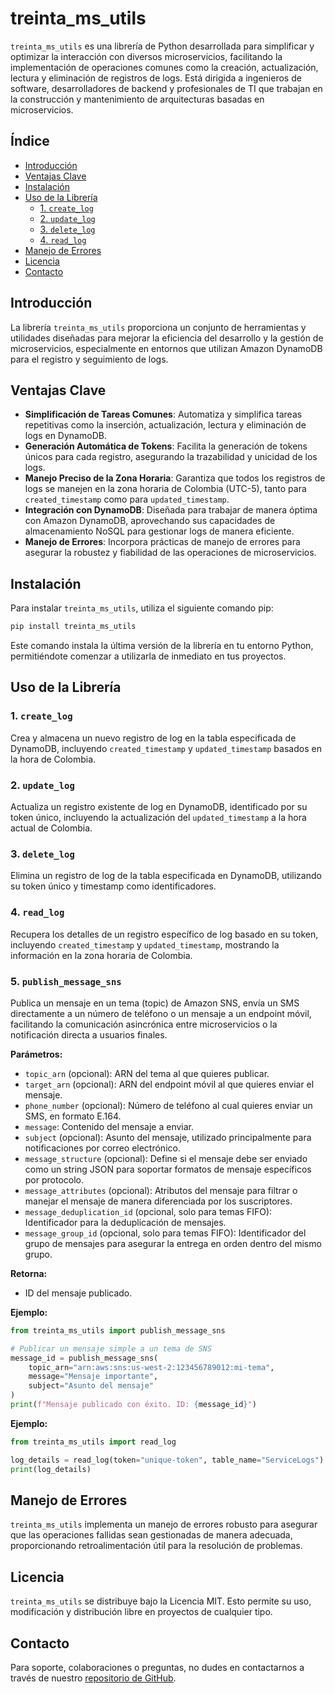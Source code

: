 # treinta_ms_utils

`treinta_ms_utils` es una librería de Python desarrollada para simplificar y optimizar la interacción con diversos microservicios, facilitando la implementación de operaciones comunes como la creación, actualización, lectura y eliminación de registros de logs. Está dirigida a ingenieros de software, desarrolladores de backend y profesionales de TI que trabajan en la construcción y mantenimiento de arquitecturas basadas en microservicios.

## Índice

- [Introducción](#introducción)
- [Ventajas Clave](#ventajas-clave)
- [Instalación](#instalación)
- [Uso de la Librería](#uso-de-la-librería)
  - [1. `create_log`](#1-create_log)
  - [2. `update_log`](#2-update_log)
  - [3. `delete_log`](#3-delete_log)
  - [4. `read_log`](#4-read_log)  <!-- Nueva función añadida -->
- [Manejo de Errores](#manejo-de-errores)
- [Licencia](#licencia)
- [Contacto](#contacto)

## Introducción

La librería `treinta_ms_utils` proporciona un conjunto de herramientas y utilidades diseñadas para mejorar la eficiencia del desarrollo y la gestión de microservicios, especialmente en entornos que utilizan Amazon DynamoDB para el registro y seguimiento de logs. 

## Ventajas Clave

- **Simplificación de Tareas Comunes**: Automatiza y simplifica tareas repetitivas como la inserción, actualización, lectura y eliminación de logs en DynamoDB.
- **Generación Automática de Tokens**: Facilita la generación de tokens únicos para cada registro, asegurando la trazabilidad y unicidad de los logs.
- **Manejo Preciso de la Zona Horaria**: Garantiza que todos los registros de logs se manejen en la zona horaria de Colombia (UTC-5), tanto para `created_timestamp` como para `updated_timestamp`.
- **Integración con DynamoDB**: Diseñada para trabajar de manera óptima con Amazon DynamoDB, aprovechando sus capacidades de almacenamiento NoSQL para gestionar logs de manera eficiente.
- **Manejo de Errores**: Incorpora prácticas de manejo de errores para asegurar la robustez y fiabilidad de las operaciones de microservicios.

## Instalación

Para instalar `treinta_ms_utils`, utiliza el siguiente comando pip:

```bash
pip install treinta_ms_utils
```

Este comando instala la última versión de la librería en tu entorno Python, permitiéndote comenzar a utilizarla de inmediato en tus proyectos.

## Uso de la Librería

### 1. `create_log`

Crea y almacena un nuevo registro de log en la tabla especificada de DynamoDB, incluyendo `created_timestamp` y `updated_timestamp` basados en la hora de Colombia.

### 2. `update_log`

Actualiza un registro existente de log en DynamoDB, identificado por su token único, incluyendo la actualización del `updated_timestamp` a la hora actual de Colombia.

### 3. `delete_log`

Elimina un registro de log de la tabla especificada en DynamoDB, utilizando su token único y timestamp como identificadores.

### 4. `read_log`

Recupera los detalles de un registro específico de log basado en su token, incluyendo `created_timestamp` y `updated_timestamp`, mostrando la información en la zona horaria de Colombia.

### 5. `publish_message_sns`

Publica un mensaje en un tema (topic) de Amazon SNS, envía un SMS directamente a un número de teléfono o un mensaje a un endpoint móvil, facilitando la comunicación asincrónica entre microservicios o la notificación directa a usuarios finales.

**Parámetros:**

- `topic_arn` (opcional): ARN del tema al que quieres publicar.
- `target_arn` (opcional): ARN del endpoint móvil al que quieres enviar el mensaje.
- `phone_number` (opcional): Número de teléfono al cual quieres enviar un SMS, en formato E.164.
- `message`: Contenido del mensaje a enviar.
- `subject` (opcional): Asunto del mensaje, utilizado principalmente para notificaciones por correo electrónico.
- `message_structure` (opcional): Define si el mensaje debe ser enviado como un string JSON para soportar formatos de mensaje específicos por protocolo.
- `message_attributes` (opcional): Atributos del mensaje para filtrar o manejar el mensaje de manera diferenciada por los suscriptores.
- `message_deduplication_id` (opcional, solo para temas FIFO): Identificador para la deduplicación de mensajes.
- `message_group_id` (opcional, solo para temas FIFO): Identificador del grupo de mensajes para asegurar la entrega en orden dentro del mismo grupo.

**Retorna:**

- ID del mensaje publicado.

**Ejemplo:**

```python
from treinta_ms_utils import publish_message_sns

# Publicar un mensaje simple a un tema de SNS
message_id = publish_message_sns(
    topic_arn="arn:aws:sns:us-west-2:123456789012:mi-tema",
    message="Mensaje importante",
    subject="Asunto del mensaje"
)
print(f"Mensaje publicado con éxito. ID: {message_id}")
```

**Ejemplo:**

```python
from treinta_ms_utils import read_log

log_details = read_log(token="unique-token", table_name="ServiceLogs")
print(log_details)
```

## Manejo de Errores

`treinta_ms_utils` implementa un manejo de errores robusto para asegurar que las operaciones fallidas sean gestionadas de manera adecuada, proporcionando retroalimentación útil para la resolución de problemas.

## Licencia

`treinta_ms_utils` se distribuye bajo la Licencia MIT. Esto permite su uso, modificación y distribución libre en proyectos de cualquier tipo.

## Contacto

Para soporte, colaboraciones o preguntas, no dudes en contactarnos a través de nuestro [repositorio de GitHub](#).


